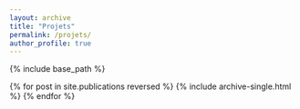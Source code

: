 ```yaml
---
layout: archive
title: "Projets"
permalink: /projets/
author_profile: true
---
```



{% include base_path %}

{% for post in site.publications reversed %}
  {% include archive-single.html %}
{% endfor %}
